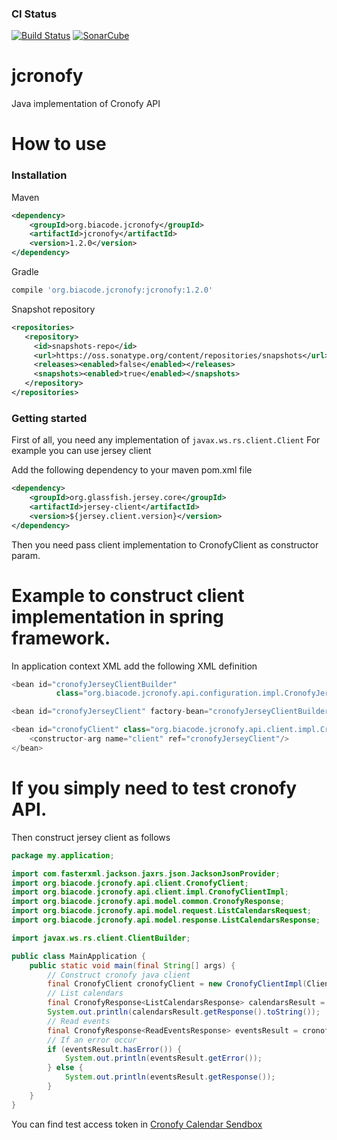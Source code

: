 ### CI Status
[![Build Status](https://travis-ci.org/Biacode/jcronofy.svg?branch=master)](https://travis-ci.org/Biacode/jcronofy)
[![SonarCube](https://getstreaming.files.wordpress.com/2012/10/sonar.png)](https://sonarqube.com/dashboard/index/com.sfl.cronofy:cronofy)
# jcronofy
Java implementation of Cronofy API
# How to use

### Installation

Maven
```xml
<dependency>
    <groupId>org.biacode.jcronofy</groupId>
    <artifactId>jcronofy</artifactId>
    <version>1.2.0</version>
</dependency>
```
Gradle
```groovy
compile 'org.biacode.jcronofy:jcronofy:1.2.0'
```
Snapshot repository
```xml
<repositories>
   <repository>
     <id>snapshots-repo</id>
     <url>https://oss.sonatype.org/content/repositories/snapshots</url>
     <releases><enabled>false</enabled></releases>
     <snapshots><enabled>true</enabled></snapshots>
   </repository>
</repositories>
```

### Getting started

First of all, you need any implementation of ```javax.ws.rs.client.Client```
For example you can use jersey client

Add the following dependency to your maven pom.xml file
```xml
<dependency>
    <groupId>org.glassfish.jersey.core</groupId>
    <artifactId>jersey-client</artifactId>
    <version>${jersey.client.version}</version>
</dependency>
```
Then you need pass client implementation to CronofyClient as constructor param.

# Example to construct client implementation in spring framework.
In application context XML add the following XML definition
```java
<bean id="cronofyJerseyClientBuilder"
          class="org.biacode.jcronofy.api.configuration.impl.CronofyJerseyClientBuilderImpl"/>

<bean id="cronofyJerseyClient" factory-bean="cronofyJerseyClientBuilder" factory-method="build"/>

<bean id="cronofyClient" class="org.biacode.jcronofy.api.client.impl.CronofyClientImpl">
    <constructor-arg name="client" ref="cronofyJerseyClient"/>
</bean>

```

# If you simply need to test cronofy API.
Then construct jersey client as follows
```java
package my.application;

import com.fasterxml.jackson.jaxrs.json.JacksonJsonProvider;
import org.biacode.jcronofy.api.client.CronofyClient;
import org.biacode.jcronofy.api.client.impl.CronofyClientImpl;
import org.biacode.jcronofy.api.model.common.CronofyResponse;
import org.biacode.jcronofy.api.model.request.ListCalendarsRequest;
import org.biacode.jcronofy.api.model.response.ListCalendarsResponse;

import javax.ws.rs.client.ClientBuilder;

public class MainApplication {
    public static void main(final String[] args) {
        // Construct cronofy java client
        final CronofyClient cronofyClient = new CronofyClientImpl(ClientBuilder.newBuilder().register(JacksonJsonProvider.class).build());
        // List calendars
        final CronofyResponse<ListCalendarsResponse> calendarsResult = cronofyClient.listCalendars(new ListCalendarsRequest("your access token here"));
        System.out.println(calendarsResult.getResponse().toString());
        // Read events
        final CronofyResponse<ReadEventsResponse> eventsResult = cronofyClient.readEvents(new ReadEventsRequest("your access token here", "Etc/UTC"));
        // If an error occur
        if (eventsResult.hasError()) {
            System.out.println(eventsResult.getError());
        } else {
            System.out.println(eventsResult.getResponse());
        }
    }
}
```

You can find test access token in [Cronofy Calendar Sendbox](https://app.cronofy.com/oauth/sandbox)
